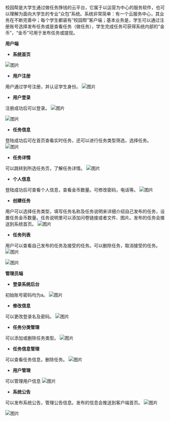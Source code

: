 校园帮是大学生通过做任务挣钱的云平台，它属于以运营为中心的服务软件，也可以理解为面向大学生的专业“众包”系统。系统非常简单：有一个云服务中心，其业务在不断完善中；每个学生都装有“校园帮”客户端；基本业务是，学生可以通过注册账号选择发布任务或是查看任务（做任务），学生完成任务可获得系统内部的“金币”，“金币”可用于发布任务或提现。

**用户端**
* **系统首页**

![图片](https://uploader.shimo.im/f/MXpTXeizCjYISuzL.png!thumbnail)


* **用户注册**

用户通过学号注册，并认证学生身份。
![图片](https://uploader.shimo.im/f/YkIH4psNaj4Uywja.png!thumbnail)


* **用户登录**

注册成功后可以登录。
![图片](https://uploader.shimo.im/f/o8HOXjHhzbkQiLbk.png!thumbnail)

![图片](https://uploader.shimo.im/f/3HYNc1B69FIOy69v.png!thumbnail)


* **任务信息**

登陆成功后可在首页查看实时任务，还可以进行任务类型筛选，选择任务。
![图片](https://uploader.shimo.im/f/eGQjB2N06nwFmInZ.png!thumbnail)


* **任务详情**

可以跳转到所选任务页，了解任务详情。
![图片](https://uploader.shimo.im/f/t5TMwnDbD1098BHB.png!thumbnail)


* **个人信息**

登陆成功后可查看个人信息，查看金币数量。可修改密码，电话等。
![图片](https://uploader.shimo.im/f/IH3b2SFc8qAP2Zss.png!thumbnail)


* **创建任务**

用户可以选择任务类型，填写任务名称及任务说明来详细介绍自己发布的任务，设置任务金币数量。任务说明里可以添加问卷链接或者文件、图片。发布的任务会推送到系统首页。
![图片](https://uploader.shimo.im/f/zQrB8YBq43YnCvyj.png!thumbnail)


* **任务列表**

用户可以查看自己发布的任务及接受的任务。可以删除任务，取消接受的任务。
![图片](https://uploader.shimo.im/f/eCrR69nQOBonp3rx.png!thumbnail)

![图片](https://uploader.shimo.im/f/aXk1rge9yb0Rnmxu.png!thumbnail)



**管理员端**
* **登录系统后台**

初始账号密码均为a。
![图片](https://uploader.shimo.im/f/1LEAnHzVGZMTe7BI.png!thumbnail)


* **修改信息**

可以更改登录名及密码。
![图片](https://uploader.shimo.im/f/E8WJ60SFZaAIGFl6.png!thumbnail)


* **任务分类管理**

可以添加或删除任务类型。
![图片](https://uploader.shimo.im/f/frSft0UcGj0FIkfR.png!thumbnail)


* **任务信息管理**

可以查看任务信息，删除任务。
![图片](https://uploader.shimo.im/f/cp1YsvqJHx0jkIQP.png!thumbnail)


* **用户管理**

可以管理用户信息
![图片](https://uploader.shimo.im/f/L71K7xZ3gpg4N0Px.png!thumbnail)


* **系统公告**

可以发布系统公告，管理公告信息。发布的信息会推送到客户端首页。
![图片](https://uploader.shimo.im/f/xERYakyc1OQDXTzy.png!thumbnail)

![图片](https://uploader.shimo.im/f/9491WyEGoDEbMjdZ.png!thumbnail)

